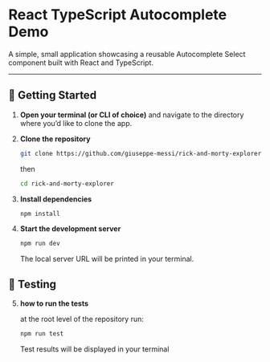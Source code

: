# React TypeScript Autocomplete Demo

A simple, small application showcasing a reusable Autocomplete Select component built with React and TypeScript.

---

## 🚀 Getting Started

1. **Open your terminal (or CLI of choice)**
   and navigate to the directory where you’d like to clone the app.

2. **Clone the repository**

   ```bash
   git clone https://github.com/giuseppe-messi/rick-and-morty-explorer.git
   ```

   then

   ```bash
   cd rick-and-morty-explorer
   ```

3. **Install dependencies**

   ```bash
   npm install
   ```

4. **Start the development server**

   ```bash
   npm run dev
   ```

   The local server URL will be printed in your terminal.

## 🧪 Testing

5. **how to run the tests**

   at the root level of the repository run:

   ```bash
   npm run test
   ```

   Test results will be displayed in your terminal
